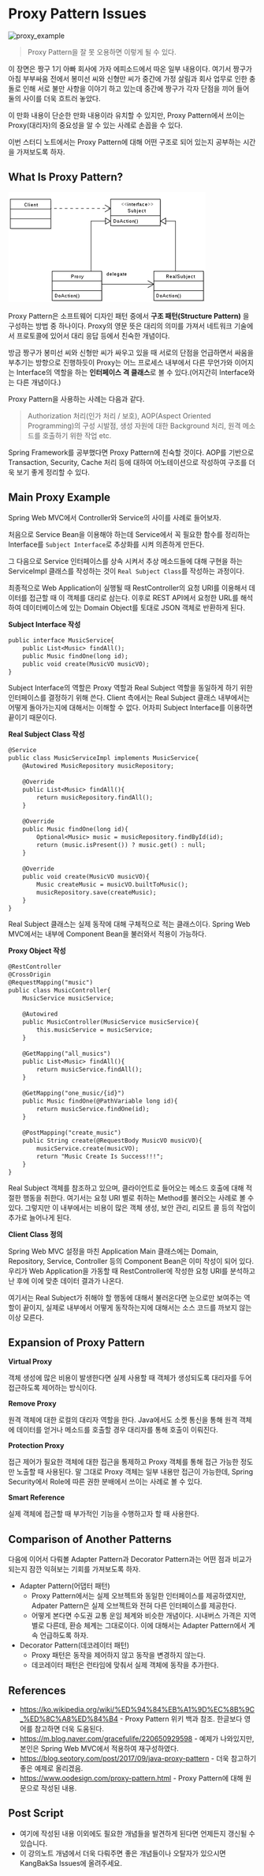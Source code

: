 # Proxy Pattern Issues

![proxy_example](/Application_Computer_Science/8_Object_Oriented_Pattern/img/proxy_example.png)

> Proxy Pattern을 잘 못 오용하면 이렇게 될 수 있다.

이 장면은 짱구 1기 아빠 회사에 가자 에피소드에서 따온 일부 내용이다. 여기서 짱구가 아침 부부싸움 전에서 봉미선 씨와 신형만 씨가 중간에 가정 살림과 회사 업무로 인한 충돌로 인해 서로 불만 사항을 이야기 하고 있는데 중간에 짱구가 각자 단점을 끼어 들어 둘의 사이를 더욱 흐트러 놓았다.

이 만화 내용이 단순한 만화 내용이라 유치할 수 있지만, Proxy Pattern에서 쓰이는 Proxy(대리자)의 중요성을 알 수 있는 사례로 손꼽을 수 있다. 

이번 스터디 노트에서는 Proxy Pattern에 대해 어떤 구조로 되어 있는지 공부하는 시간을 가져보도록 하자.

## What Is Proxy Pattern?

![proxy_pattern_uml](/Application_Computer_Science/8_Object_Oriented_Pattern/img/proxy_pattern_uml.png)

Proxy Pattern은 소프트웨어 디자인 패턴 중에서 **구조 패턴(Structure Pattern)** 을 구성하는 방법 중 하나이다. Proxy의 영문 뜻은 대리의 의미를 가져서 네트워크 기술에서 프로토콜에 있어서 대리 응답 등에서 친숙한 개념이다.

방금 짱구가 봉미선 씨와 신형만 씨가 싸우고 있을 때 서로의 단점을 언급하면서 싸움을 부추기는 방향으로 진행하듯이 Proxy는 어느 프로세스 내부에서 다른 무언가와 이어지는 Interface의 역할을 하는 **인터페이스 격 클래스**로 볼 수 있다.(어지간히 Interface와는 다른 개념이다.) 

Proxy Pattern을 사용하는 사례는 다음과 같다.

> Authorization 처리(인가 처리 / 보호), AOP(Aspect Oriented Programming)의 구성 시발점, 생성 자원에 대한 Background 처리, 원격 메소드를 호출하기 위한 작업 etc.

Spring Framework를 공부했다면 Proxy Pattern에 친숙할 것이다. AOP를 기반으로 Transaction, Security, Cache 처리 등에 대하여 어노테이션으로 작성하여 구조를 더욱 보기 좋게 정리할 수 있다.

## Main Proxy Example

Spring Web MVC에서 Controller와 Service의 사이를 사례로 들어보자. 

처음으로 Service Bean을 이용해야 하는데 Service에서 꼭 필요한 함수를 정리하는 Interface를 `Subject Interface`로 추상화를 시켜 의존하게 만든다.

그 다음으로 Service 인터페이스를 상속 시켜서 추상 메소드들에 대해 구현을 하는 ServiceImpl 클래스를 작성하는 것이 `Real Subject Class`를 작성하는 과정이다.

최종적으로 Web Application이 실행될 때 RestController의 요청 URI를 이용해서 데이터를 접근할 때 이 객체를 대리로 삼는다. 이후로 REST API에서 요청한 URL를 해석하여 데이터베이스에 있는 Domain Object를 토대로 JSON 객체로 반환하게 된다.

**Subject Interface 작성**

```
public interface MusicService{
    public List<Music> findAll();
    public Music findOne(long id);
    public void create(MusicVO musicVO);
}
```

Subject Interface의 역할은 Proxy 역할과 Real Subject 역할을 동일하게 하기 위한 인터페이스를 결정하기 위해 쓴다. Client 측에서는 Real Subject 클래스 내부에서는 어떻게 돌아가는지에 대해서는 이해할 수 없다. 어차피 Subject Interface를 이용하면 끝이기 때문이다.

**Real Subject Class 작성**

```
@Service
public class MusicServiceImpl implements MusicService{
    @Autowired MusicRepository musicRepository;

    @Override
    public List<Music> findAll(){
        return musicRepository.findAll();
    }

    @Override
    public Music findOne(long id){
        Optional<Music> music = musicRepository.findById(id);
        return (music.isPresent()) ? music.get() : null;
    }

    @Override
    public void create(MusicVO musicVO){
        Music createMusic = musicVO.builtToMusic();
        musicRepository.save(createMusic);
    }
}
```

Real Subject 클래스는 실제 동작에 대해 구체적으로 적는 클래스이다. Spring Web MVC에서는 내부에 Component Bean을 불러와서 적용이 가능하다.

**Proxy Object 작성**

```
@RestController
@CrossOrigin
@RequestMapping("music")
public class MusicController{
    MusicService musicService;

    @Autowired
    public MusicController(MusicService musicService){
        this.musicService = musicService;
    }

    @GetMapping("all_musics")
    public List<Music> findAll(){
        return musicService.findAll();
    }

    @GetMapping("one_music/{id}")
    public Music findOne(@PathVariable long id){
        return musicService.findOne(id);
    }

    @PostMapping("create_music")
    public String create(@RequestBody MusicVO musicVO){
        musicService.create(musicVO);
        return "Music Create Is Success!!!";
    }
}
```

Real Subject 객체를 참조하고 있으며, 클라이언트로 들어오는 메소드 호출에 대해 적절한 행동을 취한다. 여기서는 요청 URI 별로 취하는 Method를 불러오는 사례로 볼 수 있다. 그렇지만 이 내부에서는 비용이 많은 객체 생성, 보안 관리, 리모트 콜 등의 작업이 추가로 늘어나게 된다.

**Client Class 정의**

Spring Web MVC 설정을 마친 Application Main 클래스에는 Domain, Repository, Service, Controller 등의 Component Bean은 이미 작성이 되어 있다. 우리가 Web Application을 가동할 때 RestController에 작성한 요청 URI를 분석하고 난 후에 이에 맞춘 데이터 결과가 나온다.

여기서는 Real Subject가 취해야 할 행동에 대해서 불러온다면 눈으로만 보여주는 역할이 끝이지, 실제로 내부에서 어떻게 동작하는지에 대해서는 소스 코드를 까보지 않는 이상 모른다.

## Expansion of Proxy Pattern

**Virtual Proxy**

객체 생성에 많은 비용이 발생한다면 실제 사용할 때 객체가 생성되도록 대리자를 두어 접근하도록 제어하는 방식이다.

**Remove Proxy**

원격 객체에 대한 로컬의 대리자 역할을 한다. Java에서도 소켓 통신을 통해 원격 객체에 데이터를 얻거나 메소드를 호출할 경우 대리자를 통해 호출이 이뤄진다.

**Protection Proxy**

접근 제어가 필요한 객체에 대한 접근을 통제하고 Proxy 객체를 통해 접근 가능한 정도만 노출할 때 사용된다. 말 그대로 Proxy 객체는 일부 내용만 접근이 가능한데, Spring Security에서 Role에 따른 권한 분배에서 쓰이는 사례로 볼 수 있다.

**Smart Reference**

실제 객체에 접근할 때 부가적인 기능을 수행하고자 할 때 사용한다.

## Comparison of Another Patterns

다음에 이어서 다뤄볼 Adapter Pattern과 Decorator Pattern과는 어떤 점과 비교가 되는지 잠깐 익혀보는 기회를 가져보도록 하자.

- Adapter Pattern(어댑터 패턴)
    - Proxy Pattern에서는 실제 오브젝트와 동일한 인터페이스를 제공하였지만, Adpater Pattern은 실제 오브젝트와 전혀 다른 인터페이스를 제공한다.
    - 어떻게 본다면 수도권 교통 운임 체계와 비슷한 개념이다. 시내버스 가격은 지역 별로 다른데, 환승 체계는 그대로이다. 이에 대해서는 Adapter Pattern에서 계속 언급하도록 하자.
- Decorator Pattern(데코레이터 패턴)
    - Proxy 패턴은 동작을 제어하지 않고 동작을 변경하지 않는다.
    - 데코레이터 패턴은 런타임에 맞춰서 실제 객체에 동작을 추가한다.

## References
- https://ko.wikipedia.org/wiki/%ED%94%84%EB%A1%9D%EC%8B%9C_%ED%8C%A8%ED%84%B4 - Proxy Pattern 위키 백과 참조. 한글보다 영어를 참고하면 더욱 도움된다.
- https://m.blog.naver.com/gracefulife/220650929598 - 예제가 나와있지만, 본인은 Spring Web MVC에서 적용하여 재구성하였다.
- https://blog.seotory.com/post/2017/09/java-proxy-pattern - 더욱 참고하기 좋은 예제로 올리겠음.
- https://www.oodesign.com/proxy-pattern.html - Proxy Pattern에 대해 원문으로 작성된 내용.

## Post Script
- 여기에 작성된 내용 이외에도 필요한 개념들을 발견하게 된다면 언제든지 갱신될 수 있습니다.
- 이 강의노트 개념에서 더욱 다뤄주면 좋은 개념들이나 오탈자가 있으시면 KangBakSa Issues에 올려주세요.